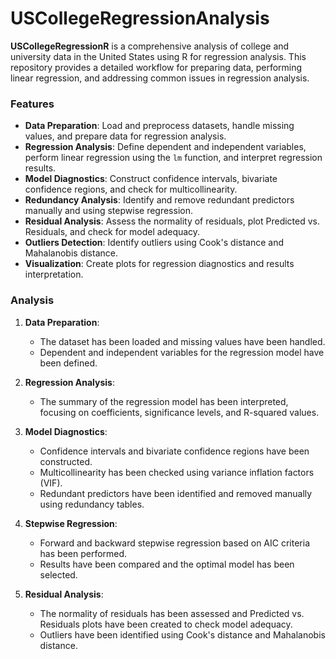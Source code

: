 # USCollegeRegressionAnalysis
**USCollegeRegressionR** is a comprehensive analysis of college and university data in the United States using R for regression analysis. This repository provides a detailed workflow for preparing data, performing linear regression, and addressing common issues in regression analysis.


### Features

- **Data Preparation**: Load and preprocess datasets, handle missing values, and prepare data for regression analysis.
- **Regression Analysis**: Define dependent and independent variables, perform linear regression using the `lm` function, and interpret regression results.
- **Model Diagnostics**: Construct confidence intervals, bivariate confidence regions, and check for multicollinearity.
- **Redundancy Analysis**: Identify and remove redundant predictors manually and using stepwise regression.
- **Residual Analysis**: Assess the normality of residuals, plot Predicted vs. Residuals, and check for model adequacy.
- **Outliers Detection**: Identify outliers using Cook's distance and Mahalanobis distance.
- **Visualization**: Create plots for regression diagnostics and results interpretation.




### Analysis

1. **Data Preparation**:
    - The dataset has been loaded and missing values have been handled.
    - Dependent and independent variables for the regression model have been defined.

2. **Regression Analysis**:
    - The summary of the regression model has been interpreted, focusing on coefficients, significance levels, and R-squared values.

3. **Model Diagnostics**:
    - Confidence intervals and bivariate confidence regions have been constructed.
    - Multicollinearity has been checked using variance inflation factors (VIF).
    - Redundant predictors have been identified and removed manually using redundancy tables.

4. **Stepwise Regression**:
    - Forward and backward stepwise regression based on AIC criteria has been performed.
    - Results have been compared and the optimal model has been selected.

5. **Residual Analysis**:
    - The normality of residuals has been assessed and Predicted vs. Residuals plots have been created to check model adequacy.
    - Outliers have been identified using Cook's distance and Mahalanobis distance.

